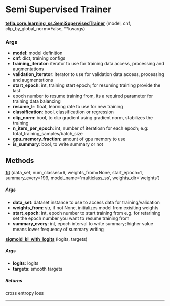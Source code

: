# Semi Supervised Trainer

<span class="extra_h1"><span style="color:black;"><a href=https://github.com/n3011/tefla/blob/master/tefla/core/learning_ss.py#L28 target="_blank"><b>tefla.core.learning_ss.SemiSupervisedTrainer</b></a></span>  (model,  cnf,  clip_by_global_norm=False,  **kwargs)</span>


<h3>Args</h3>


 - **model**: model definition
 - **cnf**: dict, training configs
 - **training_iterator**: iterator to use for training data access, processing and augmentations
 - **validation_iterator**: iterator to use for validation data access, processing and augmentations
 - **start_epoch**: int, training start epoch; for resuming training provide the last
 - epoch number to resume training from, its a required parameter for training data balancing
 - **resume_lr**: float, learning rate to use for new training
 - **classification**: bool, classificattion or regression
 - **clip_norm**: bool, to clip gradient using gradient norm, stabilizes the training
 - **n_iters_per_epoch**: int,  number of iteratiosn for each epoch;
e.g: total_training_samples/batch_size
 - **gpu_memory_fraction**: amount of gpu memory to use
 - **is_summary**: bool, to write summary or not

<h2>Methods</h2>

 <span class="hr_large"></span> 



<span class="extra_h2"><span style="color:black;"><a href=https://github.com/n3011/tefla/blob/master/tefla/core/learning_ss.py#L53 target="_blank"><b>fit</b></a></span>  (data_set,  num_classes=6,  weights_from=None,  start_epoch=1,  summary_every=199,  model_name='multiclass_ss',  weights_dir='weights')</span>

<h5>Args</h5>


 - **data_set**: dataset instance to use to access data for training/validation
 - **weights_from**: str, if not None, initializes model from exisiting weights
 - **start_epoch**: int,  epoch number to start training from
e.g. for retarining set the epoch number you want to resume training from
 - **summary_every**: int, epoch interval to write summary; higher value means lower frequency
of summary writing

 <span class="hr_large"></span> 



<span class="extra_h2"><span style="color:black;"><a href=https://github.com/n3011/tefla/blob/master/tefla/core/learning_ss.py#L405 target="_blank"><b>sigmoid_kl_with_logits</b></a></span>  (logits,  targets)</span>
<h5>Args</h5>


 - **logits**: logits
 - **targets**: smooth targets

<h5>Returns</h5>


cross entropy loss

 --------- 

